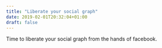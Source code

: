 ```yaml
---
title: "Liberate your social graph"
date: 2019-02-01T20:32:04+01:00
draft: false
---
```


Time to liberate your social graph from the hands of facebook.

